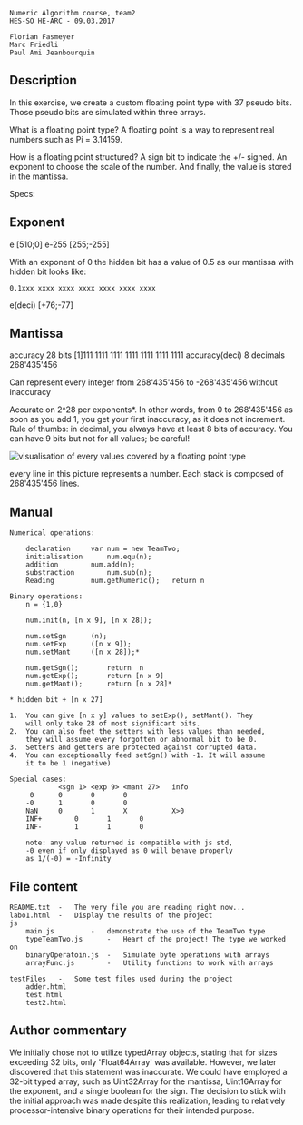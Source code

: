 	
	Numeric Algorithm course, team2 
	HES-SO HE-ARC - 09.03.2017
	
	Florian Fasmeyer
	Marc Friedli
	Paul Ami Jeanbourquin


## Description

In this exercise, we create a custom floating
point type with 37 pseudo bits. Those pseudo
bits are simulated within three arrays.

What is a floating point type?
A floating point is a way to represent real
numbers such as Pi = 3.14159.

How is a floating point structured?
A sign bit to indicate the +/- signed.
An exponent to choose the scale of the number.
And finally, the value is stored in the mantissa.
	
Specs:
	
## Exponent

e	[510;0]
e-255 	[255;-255]

With an exponent of 0 the hidden bit has a value of 0.5
as our mantissa with hidden bit looks like:

	0.1xxx xxxx xxxx xxxx xxxx xxxx xxxx

e(deci)	[+76;-77]
			
## Mantissa

accuracy		28 bits	  	[1]111 1111 1111 1111 1111 1111 1111
accuracy(deci) 	   	8 decimals	268'435'456

Can represent every integer from 268'435'456 to -268'435'456 without inaccuracy

Accurate on 2^28 per exponents*. In other words, from 0 to 268'435'456
as soon as you add 1, you get your first inaccuracy, as it does not 
increment. Rule of thumbs: in decimal, you always have at least 8 bits 
of accuracy. You can have 9 bits but not for all values; be careful!
	
![visualisation of every values covered by a floating point type](https://jasss.soc.surrey.ac.uk/9/4/4/fig1.jpg)

every line in this picture represents a number. Each stack is composed
of 268'435'456 lines.
		
	
## Manual

	Numerical operations:
		
		declaration		var num = new TeamTwo;
		initialisation		num.equ(n);
		addition		num.add(n);
		substraction		num.sub(n);
		Reading			num.getNumeric();	return n
		
	Binary operations:
		n = {1,0}
		
		num.init(n, [n x 9], [n x 28]);
		
		num.setSgn		(n);  
		num.setExp		([n x 9]);
		num.setMant		([n x 28]);*
		
		num.getSgn();		return  n
		num.getExp();		return [n x 9]
		num.getMant();		return [n x 28]*
		
	* hidden bit + [n x 27]
	
	1.	You can give [n x y] values to setExp(), setMant(). They 
		will only take 28 of most significant bits.
	2.	You can also feet the setters with less values than needed,
		they will assume every forgotten or abnormal bit to be 0.
	3.	Setters and getters are protected against corrupted data.
	4.	You can exceptionally feed setSgn() with -1. It will assume
		it to be 1 (negative)

	Special cases:
				<sgn 1>	<exp 9>	<mant 27>	info
		 0 		0	 	0 		0
		-0 		1	 	0 		0
		NaN		0		1		X			X>0	
		INF+		0		1		0
		INF-		1		1 		0
		
		note: any value returned is compatible with js std,
		-0 even if only displayed as 0 will behave properly
		as 1/(-0) = -Infinity
		
## File content
	
	README.txt	-	The very file you are reading right now...
	labo1.html	-	Display the results of the project
	js
		main.js			-	demonstrate the use of the TeamTwo type
		typeTeamTwo.js		-	Heart of the project! The type we worked on
		binaryOperatoin.js	-	Simulate byte operations with arrays
		arrayFunc.js		-	Utility functions to work with arrays 
		
	testFiles	-	Some test files used during the project
		adder.html
		test.html
		test2.html
		
## Author commentary

We initially chose not to utilize typedArray objects, stating that for sizes exceeding 32 bits, only 'Float64Array' was available. However, we later discovered that this statement was inaccurate. We could have employed a 32-bit typed array, such as Uint32Array for the mantissa, Uint16Array for the exponent, and a single boolean for the sign. The decision to stick with the initial approach was made despite this realization, leading to relatively processor-intensive binary operations for their intended purpose.

